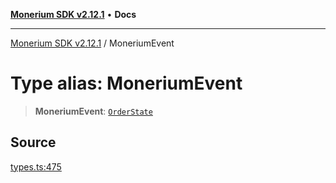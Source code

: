[**Monerium SDK v2.12.1**](../README.md) • **Docs**

---

[Monerium SDK v2.12.1](../README.md) / MoneriumEvent

# Type alias: MoneriumEvent

> **MoneriumEvent**: [`OrderState`](../enumerations/OrderState.md)

## Source

[types.ts:475](https://github.com/monerium/js-monorepo/blob/510d89096a606a615f5ce0c00a69ec9c89563e68/packages/sdk/src/types.ts#L475)
